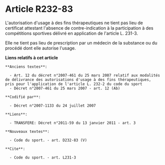 # Article R232-83

L'autorisation d'usage à des fins thérapeutiques ne tient pas lieu de certificat attestant l'absence de contre-indication à
la participation à des compétitions sportives délivré en application de l'article L. 231-3.

Elle ne tient pas lieu de prescription par un médecin de la substance ou du procédé dont elle autorise l'usage.

**Liens relatifs à cet article**

	**Anciens textes**:

	  - Art. 12 du décret n°2007-461 du 25 mars 2007 relatif aux modalités de délivrance des autorisations d'usage à des fins thérapeutiques, pris pour l'application de l'article L. 232-2 du code du sport
	  - Décret n°2007-461 du 25 mars 2007 - art. 12 (Ab)

	**Codifié par**:

	  - Décret n°2007-1133 du 24 juillet 2007

	**Liens**:

	  - TRANSFERE: Décret n°2011-59 du 13 janvier 2011 - art. 3

	**Nouveaux textes**:

	  - Code du sport. - art. D232-83 (V)

	**Cite**:

	  - Code du sport. - art. L231-3
